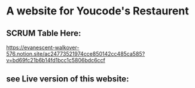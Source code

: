 # A website for Youcode's Restaurent
## SCRUM Table Here:
https://evanescent-walkover-576.notion.site/ac24773521974cce850142cc485ca585?v=bd69fc21b6b14fd1bcc1c5806bdc6ccf
## see Live version of this website:
